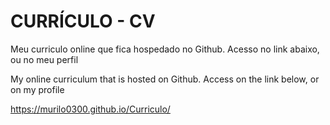 # CURRÍCULO - CV
Meu curriculo online que fica hospedado no Github. 
Acesso no link abaixo, ou no meu perfil

My online curriculum that is hosted on Github.
Access on the link below, or on my profile

https://murilo0300.github.io/Curriculo/

